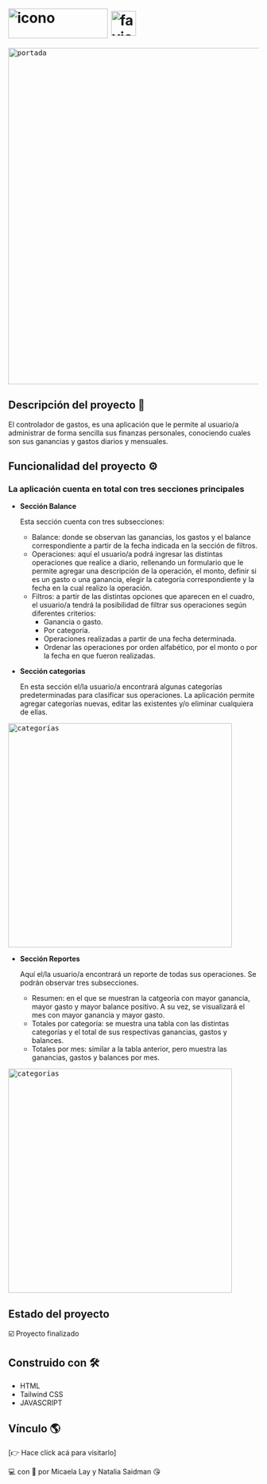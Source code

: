 # <img src="https://user-images.githubusercontent.com/107443979/200843482-6d97f11b-4a32-4678-9c66-c36b10c643d2.png" alt="icono" width="200" height="60" align="center"/> <img src="https://user-images.githubusercontent.com/107443979/200843957-d8cb336a-a1b5-418d-a539-187d0388d0f9.png" alt="favicon" width="50" height="50" align="center"/> 
<kbd><img src="https://user-images.githubusercontent.com/107443979/200853348-526afb77-e748-4576-acf2-d609c35e9037.png" alt="portada" width="675" heigth="480"/></kbd>

## Descripción del proyecto 📌
El controlador de gastos, es una aplicación que le permite al usuario/a administrar de forma sencilla sus finanzas personales, conociendo cuales son sus ganancias y gastos diarios y mensuales.

## Funcionalidad del proyecto ⚙️
### La aplicación cuenta en total con tres secciones principales    
    
- **Sección Balance**
    
   Esta sección cuenta con tres subsecciones:
  - Balance: donde se observan las ganancias, los gastos y el balance correspondiente a partir de la fecha indicada en la sección de filtros.
  - Operaciones: aquí el usuario/a podrá ingresar las distintas operaciones que realice a diario, rellenando un formulario que le permite agregar una descripción de la operación, el monto, definir si es un gasto o una ganancia, elegir la categoría correspondiente y la fecha en la cual realizo la operación.
  - Filtros: a partir de las distintas opciones que aparecen en el cuadro, el usuario/a tendrá la posibilidad de filtrar sus operaciones según diferentes criterios: 
      - Ganancia o gasto.
      - Por categoría.
      - Operaciones realizadas a partir de una fecha determinada.
      - Ordenar las operaciones por orden alfabético, por el monto o por la fecha en que fueron realizadas.
          
 - **Sección categorias**   
     
     En esta sección el/la usuario/a encontrará algunas categorías predeterminadas para clasificar sus operaciones. La aplicación permite agregar categorías nuevas, editar las existentes y/o eliminar cualquiera de ellas.
         
<kbd><img src="https://user-images.githubusercontent.com/107443979/200854452-dbddca68-65d3-4575-b9fd-ad7294b6532f.png" alt="categorías" width="450" heigth="325"/></kbd>
        
 - **Sección Reportes**    
     
     Aquí el/la usuario/a encontrará un reporte de todas sus operaciones. Se podrán observar tres subsecciones.     
     - Resumen: en el que se muestran la catgeoria con mayor ganancia, mayor gasto y mayor balance positivo. A su vez, se visualizará el mes con mayor ganancia y mayor gasto.
     - Totales por categoría: se muestra una tabla con las distintas categorías y el total de sus respectivas ganancias, gastos y balances.
     - Totales por mes: similar a la tabla anterior, pero muestra las ganancias, gastos y balances por mes.    
         
<kbd><img src="https://user-images.githubusercontent.com/107443979/201982674-e5e4f4e2-94de-434e-9bc5-79b711b66ad2.png" alt="categorías" width="450" heigth="325"/></kbd>

## Estado del proyecto 
☑️ Proyecto finalizado

## Construido con 🛠
- HTML
- Tailwind CSS
- JAVASCRIPT    

## Vínculo 🌎
[👉 Hace click acá para visitarlo]         
     
         
             
💻 con &#128154; por Micaela Lay y Natalia Saidman 😘
